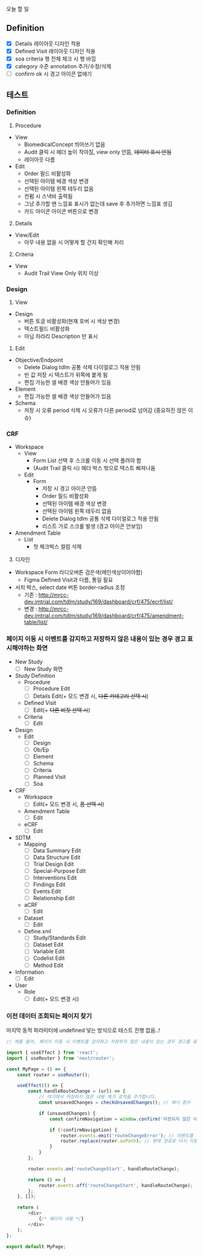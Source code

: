 오늘 할 일

## Definition
- [x] Details 레이아웃 디자인 적용
- [x] Defined Visit 레이아웃 디자인 적용
- [x] soa criteria 행 전체 체크 시 행 바낌
- [x] category 수준 annotation 추가/수정/삭제
- [ ] confirm ok 시 경고 아이콘 없애기

## 테스트
### Definition
1. Procedure 
- View
  - BiomedicalConcept 띄어쓰기 없음
  - Audit 클릭 시 헤더 높이 작아짐, view only 안뜸, ~~데이터 표시 안됨~~
  - 레이아웃 다름
- Edit
  - Order 필드 비활성화
  - 선택된 아이템 배경 색상 변경
  - 선택된 아이템 왼쪽 테두리 없음 
  - 컨펌 시 스낵바 출력됨
  - 그냥 추가할 땐 느낌표 표시가 없는데 save 후 추가하면 느낌표 생김
  - 카드 아이콘 아이콘 버튼으로 변경
2. Details
- View/Edit
  - 아무 내용 없을 시 어떻게 할 건지 확인해 처리
2. Criteria
- View
  - Audit Trail View Only 위치 이상
### Design
1. View
  - Design
    - 버튼 토글 비활성화(현재 호버 시 색상 변경)
    - 텍스트필드 비활성화
    - 아님 차라리 Description 만 표시
1. Edit
- Objective/Endpoint
  - Delete Dialog tdlm 공통 삭제 다이얼로그 적용 안됨
  - 빈 값 저장 시 텍스트가 위쪽에 붙게 됨
  - 편집 가능한 셀 배경 색상 안들어가 있음
- Element
  - 편집 가능한 셀 배경 색상 안들어가 있음
- Schema
  - 저장 시 오류 period 삭제 시 오류가 다른 period로 넘어감 (중요하진 않은 이슈)
### CRF
- Workspace
  - View
    - Form List 선택 후 스크롤 이동 시 선택 풀려야 함
    - (Audit Trail 클릭 시) 헤더 박스 밖으로 텍스트 삐져나옴
  - Edit
    - Form
      - 저장 시 경고 아이콘 안뜸
      - Order 필드 비활성화
      - 선택된 아이템 배경 색상 변경
      - 선택된 아이템 왼쪽 테두리 없음
      - Delete Dialog tdlm 공통 삭제 다이얼로그 적용 안됨
      - 리스트 가로 스크롤 발생 (경고 아이콘 안보임)
- Amendment Table
  - List
    - 첫 체크박스 컬럼 삭제
3. 디자인
- Workspace Form 라디오버튼 검은색(메인색상이어야함)
  - Figma Defined Visit과 다름, 통일 필요
- 서치 박스, select date 버튼 border-radius 조정
  - 기존 : http://mrcc-dev.imtrial.com/tdlm/study/169/dashboard/crf/475/ecrf/list/
  - 변경 : http://mrcc-dev.imtrial.com/tdlm/study/169/dashboard/crf/475/amendment-table/list/

### 페이지 이동 시 이벤트를 감지하고 저장하지 않은 내용이 있는 경우 경고 표시해야하는 화면
- New Study
  - [ ] New Study 화면
- Study Definition
  - Procedure
    - [ ] Procedure Edit
    - [ ] Details Edit(+ 모드 변경 시, ~~다른 카테고리 선택 시~~)
  - Defined Visit
    - [ ] Edit(+ ~~다른 비짓 선택 시~~)
  - Criteria
    - [ ] Edit
- Design
  - Edit
    - [ ] Design
    - [ ] Ob/Ep
    - [ ] Element
    - [ ] Schema
    - [ ] Criteria
    - [ ] Planned Visit
    - [ ] Soa
- CRF
  - Workspace
    - [ ] Edit(+ 모드 변경 시, ~~폼 선택 시~~)
  - Amendment Table
    - [ ] Edit
  - eCRF
    - [ ] Edit
- SDTM
  - Mapping
    - [ ] Data Summary Edit
    - [ ] Data Structure Edit
    - [ ] Trial Design Edit
    - [ ] Special-Purpose Edit
    - [ ] Interventions Edit
    - [ ] Findings Edit
    - [ ] Events Edit
    - [ ] Relationship Edit
  - aCRF
    - [ ] Edit
  - Dataset
    - [ ] Edit
  - Define.xml
    - [ ] Study/Standards Edit
    - [ ] Dataset Edit
    - [ ] Variable Edit
    - [ ] Codelist Edit
    - [ ] Method Edit
- Information
  - [ ] Edit
- User
  - Role
    - [ ] Edit(+ 모드 변경 시)

### 이전 데이터 조회되는 페이지 찾기
마지막 동적 파라미터에 undefined 넣는 방식으로 테스트 진행
없음..!

```js
// 예를 들어, 페이지 이동 시 이벤트를 감지하고 저장하지 않은 내용이 있는 경우 경고를 표시하는 코드

import { useEffect } from 'react';
import { useRouter } from 'next/router';

const MyPage = () => {
    const router = useRouter();

    useEffect(() => {
        const handleRouteChange = (url) => {
            // 여기에서 저장하지 않은 내용 체크 로직을 추가합니다.
            const unsavedChanges = checkUnsavedChanges(); // 예시 함수

            if (unsavedChanges) {
                const confirmNavigation = window.confirm('저장되지 않은 내용이 있습니다. 정말로 이동하시겠습니까?');

                if (!confirmNavigation) {
                    router.events.emit('routeChangeError'); // 이벤트를 발생시켜 페이지 이동을 취소합니다.
                    router.replace(router.asPath); // 현재 경로로 다시 이동합니다.
                }
            }
        };

        router.events.on('routeChangeStart', handleRouteChange);

        return () => {
            router.events.off('routeChangeStart', handleRouteChange);
        };
    }, []);

    return (
        <div>
            {/* 페이지 내용 */}
        </div>
    );
};

export default MyPage;

```
